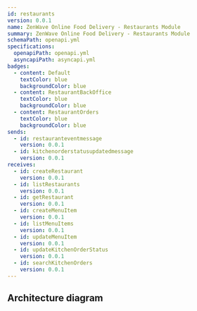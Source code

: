 ```yaml
---
id: restaurants
version: 0.0.1
name: ZenWave Online Food Delivery - Restaurants Module
summary: ZenWave Online Food Delivery - Restaurants Module
schemaPath: openapi.yml
specifications:
  openapiPath: openapi.yml
  asyncapiPath: asyncapi.yml
badges:
  - content: Default
    textColor: blue
    backgroundColor: blue
  - content: RestaurantBackOffice
    textColor: blue
    backgroundColor: blue
  - content: RestaurantOrders
    textColor: blue
    backgroundColor: blue
sends:
  - id: restauranteventmessage
    version: 0.0.1
  - id: kitchenorderstatusupdatedmessage
    version: 0.0.1
receives:
  - id: createRestaurant
    version: 0.0.1
  - id: listRestaurants
    version: 0.0.1
  - id: getRestaurant
    version: 0.0.1
  - id: createMenuItem
    version: 0.0.1
  - id: listMenuItems
    version: 0.0.1
  - id: updateMenuItem
    version: 0.0.1
  - id: updateKitchenOrderStatus
    version: 0.0.1
  - id: searchKitchenOrders
    version: 0.0.1
---
```

## Architecture diagram
<NodeGraph />
